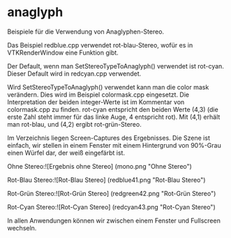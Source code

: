 # anaglyph
Beispiele für die Verwendung von Anaglyphen-Stereo.

Das Beispiel redblue.cpp verwendet rot-blau-Stereo, wofür es in VTKRenderWindow eine
Funktion gibt.

Der Default, wenn man SetStereoTypeToAnaglyph() verwendet ist rot-cyan. 
Dieser Default wird in redcyan.cpp verwendet.

Wird SetStereoTypeToAnaglyph() verwendet kann man die color mask verändern.
Dies wird im Beispiel colormask.cpp eingesetzt. Die Interpretation der beiden
integer-Werte ist im Kommentar von colormask.cpp zu finden. rot-cyan entspricht
den beiden Werte (4,3) (die erste Zahl steht immer für das linke Auge, 4 entspricht rot).
Mit (4,1) erhält man rot-blau, und (4,2) ergibt rot-grün-Stereo.

Im Verzeichnis liegen Screen-Captures des Ergebnisses. Die Szene ist einfach, wir stellen
in einem Fenster mit einem Hintergrund von 90%-Grau einen Würfel dar, der weiß eingefärbt ist.

Ohne Stereo:![Ergebnis ohne Stereo] (mono.png "Ohne Stereo")

Rot-Blau Stereo:![Rot-Blau Stereo] (redblue41.png "Rot-Blau Stereo")

Rot-Grün Stereo:![Rot-Grün Stereo] (redgreen42.png "Rot-Grün Stereo")

Rot-Cyan Stereo:![Rot-Cyan Stereo] (redcyan43.png "Rot-Cyan Stereo")

In allen Anwendungen können wir zwischen einem Fenster und Fullscreen wechseln.
